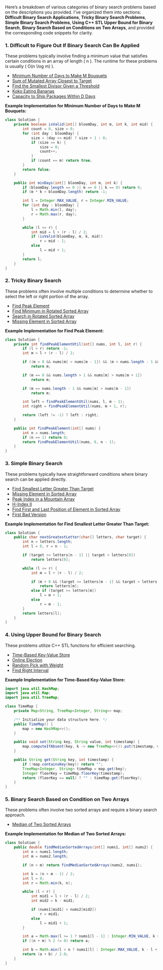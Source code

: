 Here’s a breakdown of various categories of binary search problems based on the descriptions you provided. I've organized them into sections: **Difficult Binary Search Applications**, **Tricky Binary Search Problems**, **Simple Binary Search Problems**, **Using C++ STL Upper Bound for Binary Search**, **Binary Search Based on Conditions on Two Arrays**, and provided the corresponding code snippets for clarity.

### 1. Difficult to Figure Out If Binary Search Can Be Applied
These problems typically involve finding a minimum value that satisfies certain conditions in an array of length \( n \). The runtime for these problems is usually \( O(n \log m) \).

- [Minimum Number of Days to Make M Bouquets](https://leetcode.com/problems/minimum-number-of-days-to-make-m-bouquets/)
- [Sum of Mutated Array Closest to Target](https://leetcode.com/problems/sum-of-mutated-array-closest-to-target/)
- [Find the Smallest Divisor Given a Threshold](https://leetcode.com/problems/find-the-smallest-divisor-given-a-threshold/)
- [Koko Eating Bananas](https://leetcode.com/problems/koko-eating-bananas/)
- [Capacity to Ship Packages Within D Days](https://leetcode.com/problems/capacity-to-ship-packages-within-d-days/)

**Example Implementation for Minimum Number of Days to Make M Bouquets:**

```java
class Solution {
    private boolean isValid(int[] bloomDay, int m, int k, int mid) {
        int count = 0, size = 0;
        for (int day : bloomDay) {
            size = (day <= mid) ? size + 1 : 0;
            if (size == k) {
                size = 0;
                count++;
            }
            if (count == m) return true;
        }
        return false;
    }

    public int minDays(int[] bloomDay, int m, int k) {
        if (bloomDay.length == 0 || m == 0 || k == 0) return 0;
        if (m * k > bloomDay.length) return -1;

        int l = Integer.MAX_VALUE, r = Integer.MIN_VALUE;
        for (int day : bloomDay) {
            l = Math.min(l, day);
            r = Math.max(r, day);
        }

        while (l <= r) {
            int mid = l + (r - l) / 2;
            if (isValid(bloomDay, m, k, mid))
                r = mid - 1;
            else
                l = mid + 1;
        }
        return l;
    }
}
```

### 2. Tricky Binary Search
These problems often involve multiple conditions to determine whether to select the left or right portion of the array.

- [Find Peak Element](https://leetcode.com/problems/find-peak-element/)
- [Find Minimum in Rotated Sorted Array](https://leetcode.com/problems/find-minimum-in-rotated-sorted-array/)
- [Search in Rotated Sorted Array](https://leetcode.com/problems/search-in-rotated-sorted-array/)
- [Missing Element in Sorted Array](https://leetcode.com/problems/missing-element-in-sorted-array/)

**Example Implementation for Find Peak Element:**

```java
class Solution {
    private int findPeakElementUtil(int[] nums, int l, int r) {
        if (l > r) return -1;
        int m = l + (r - l) / 2;

        if ((m > 0 && nums[m] > nums[m - 1]) && (m < nums.length - 1 && nums[m] > nums[m + 1]))
            return m;

        if (m == 0 && nums.length > 1 && nums[m] > nums[m + 1])
            return m;

        if (m == nums.length - 1 && nums[m] > nums[m - 1])
            return m;

        int left = findPeakElementUtil(nums, l, m - 1);
        int right = findPeakElementUtil(nums, m + 1, r);

        return (left != -1) ? left : right;
    }

    public int findPeakElement(int[] nums) {
        int n = nums.length;
        if (n == 1) return 0;
        return findPeakElementUtil(nums, 0, n - 1);
    }
}

```

### 3. Simple Binary Search
These problems typically have straightforward conditions where binary search can be applied directly.

- [Find Smallest Letter Greater Than Target](https://leetcode.com/problems/find-smallest-letter-greater-than-target/)
- [Missing Element in Sorted Array](https://leetcode.com/problems/missing-element-in-sorted-array/)
- [Peak Index in a Mountain Array](https://leetcode.com/problems/peak-index-in-a-mountain-array/)
- [H-Index II](https://leetcode.com/problems/h-index-ii/)
- [Find First and Last Position of Element in Sorted Array](https://leetcode.com/problems/find-first-and-last-position-of-element-in-sorted-array/)
- [First Bad Version](https://leetcode.com/problems/first-bad-version/)

**Example Implementation for Find Smallest Letter Greater Than Target:**

```java
class Solution {
    public char nextGreatestLetter(char[] letters, char target) {
        int n = letters.length;
        int l = 0, r = n - 1;

        if (target >= letters[n - 1] || target < letters[0])
            return letters[0];

        while (l <= r) {
            int m = l + (r - l) / 2;

            if (m > 0 && (target >= letters[m - 1] && target < letters[m]))
                return letters[m];
            else if (target >= letters[m])
                l = m + 1;
            else    
                r = m - 1;
        }
        return letters[l];
    }
}

```

### 4. Using Upper Bound for Binary Search
These problems utilize C++ STL functions for efficient searching.

- [Time-Based Key-Value Store](https://leetcode.com/problems/time-based-key-value-store/)
- [Online Election](https://leetcode.com/problems/online-election/)
- [Random Pick with Weight](https://leetcode.com/problems/random-pick-with-weight/)
- [Find Right Interval](https://leetcode.com/problems/find-right-interval/)

**Example Implementation for Time-Based Key-Value Store:**

```java
import java.util.HashMap;
import java.util.Map;
import java.util.TreeMap;

class TimeMap {
    private Map<String, TreeMap<Integer, String>> map;

    /** Initialize your data structure here. */
    public TimeMap() {
        map = new HashMap<>();
    }

    public void set(String key, String value, int timestamp) {
        map.computeIfAbsent(key, k -> new TreeMap<>()).put(timestamp, value);
    }

    public String get(String key, int timestamp) {
        if (!map.containsKey(key)) return "";
        TreeMap<Integer, String> timeMap = map.get(key);
        Integer floorKey = timeMap.floorKey(timestamp);
        return (floorKey == null) ? "" : timeMap.get(floorKey);
    }
}

```

### 5. Binary Search Based on Condition on Two Arrays
These problems often involve two sorted arrays and require a binary search approach.

- [Median of Two Sorted Arrays](https://leetcode.com/problems/median-of-two-sorted-arrays/)

**Example Implementation for Median of Two Sorted Arrays:**

```java
class Solution {
    public double findMedianSortedArrays(int[] nums1, int[] nums2) {
        int n = nums1.length;
        int m = nums2.length;

        if (n > m) return findMedianSortedArrays(nums2, nums1);

        int k = (n + m - 1) / 2;
        int l = 0;
        int r = Math.min(k, n);

        while (l < r) {
            int mid1 = l + (r - l) / 2;
            int mid2 = k - mid1;

            if (nums1[mid1] > nums2[mid2])
                r = mid1;
            else
                l = mid1 + 1;
        }

        int a = Math.max(l >= 1 ? nums1[l - 1] : Integer.MIN_VALUE, k >= l ? nums2[k - l] : Integer.MIN_VALUE);
        if ((n + m) % 2 != 0) return a;

        int b = Math.min(l < n ? nums1[l] : Integer.MAX_VALUE, k - l + 1 < m ? nums2[k - l + 1] : Integer.MAX_VALUE);
        return (a + b) / 2.0;
    }
}

```
